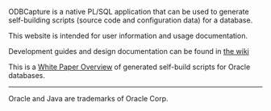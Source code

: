 
ODBCapture is a native PL/SQL application that can be used to generate self-building scripts (source code and configuration data) for a database.

This website is intended for user information and usage documentation.

Development guides and design documentation can be found in [the wiki](https://github.com/DDieterich/ODBCapture/wiki)

This is a [White Paper Overview](Generated-Self-Build.md) of generated self-build scripts for Oracle databases.

---
Oracle and Java are trademarks of Oracle Corp.